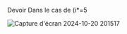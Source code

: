 Devoir
Dans le cas de (i*=5

![Capture d'écran 2024-10-20 201517](https://github.com/user-attachments/assets/855b4015-d68c-482e-9439-8e694880a62d)
